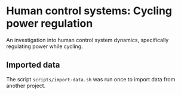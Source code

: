 # Human control systems: Cycling power regulation

An investigation into human control system dynamics,
specifically regulating power while cycling.

## Imported data

The script `scripts/import-data.sh` was run once to import data from
another project.
